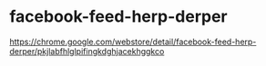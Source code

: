 facebook-feed-herp-derper
=========================

https://chrome.google.com/webstore/detail/facebook-feed-herp-derper/pkjlabfhlglpifingkdghjacekhggkco
